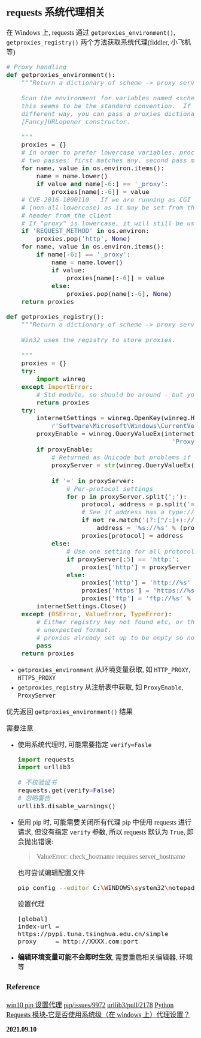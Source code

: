 <font size=4 face='楷体'>

## requests 系统代理相关

在 Windows 上, requests 通过 `getproxies_environment()`, `getproxies_registry()` 两个方法获取系统代理(fiddler, 小飞机等)

```python
# Proxy handling
def getproxies_environment():
    """Return a dictionary of scheme -> proxy server URL mappings.

    Scan the environment for variables named <scheme>_proxy;
    this seems to be the standard convention.  If you need a
    different way, you can pass a proxies dictionary to the
    [Fancy]URLopener constructor.

    """
    proxies = {}
    # in order to prefer lowercase variables, process environment in
    # two passes: first matches any, second pass matches lowercase only
    for name, value in os.environ.items():
        name = name.lower()
        if value and name[-6:] == '_proxy':
            proxies[name[:-6]] = value
    # CVE-2016-1000110 - If we are running as CGI script, forget HTTP_PROXY
    # (non-all-lowercase) as it may be set from the web server by a "Proxy:"
    # header from the client
    # If "proxy" is lowercase, it will still be used thanks to the next block
    if 'REQUEST_METHOD' in os.environ:
        proxies.pop('http', None)
    for name, value in os.environ.items():
        if name[-6:] == '_proxy':
            name = name.lower()
            if value:
                proxies[name[:-6]] = value
            else:
                proxies.pop(name[:-6], None)
    return proxies

def getproxies_registry():
    """Return a dictionary of scheme -> proxy server URL mappings.

    Win32 uses the registry to store proxies.

    """
    proxies = {}
    try:
        import winreg
    except ImportError:
        # Std module, so should be around - but you never know!
        return proxies
    try:
        internetSettings = winreg.OpenKey(winreg.HKEY_CURRENT_USER,
            r'Software\Microsoft\Windows\CurrentVersion\Internet Settings')
        proxyEnable = winreg.QueryValueEx(internetSettings,
                                            'ProxyEnable')[0]
        if proxyEnable:
            # Returned as Unicode but problems if not converted to ASCII
            proxyServer = str(winreg.QueryValueEx(internetSettings,
                                                    'ProxyServer')[0])
            if '=' in proxyServer:
                # Per-protocol settings
                for p in proxyServer.split(';'):
                    protocol, address = p.split('=', 1)
                    # See if address has a type:// prefix
                    if not re.match('(?:[^/:]+)://', address):
                        address = '%s://%s' % (protocol, address)
                    proxies[protocol] = address
            else:
                # Use one setting for all protocols
                if proxyServer[:5] == 'http:':
                    proxies['http'] = proxyServer
                else:
                    proxies['http'] = 'http://%s' % proxyServer
                    proxies['https'] = 'https://%s' % proxyServer
                    proxies['ftp'] = 'ftp://%s' % proxyServer
        internetSettings.Close()
    except (OSError, ValueError, TypeError):
        # Either registry key not found etc, or the value in an
        # unexpected format.
        # proxies already set up to be empty so nothing to do
        pass
    return proxies
```

- `getproxies_environment` 从环境变量获取, 如 `HTTP_PROXY`, `HTTPS_PROXY`
- `getproxies_registry` 从注册表中获取, 如 `ProxyEnable`, `ProxyServer`

优先返回 `getproxies_environment()` 结果

需要注意

- 使用系统代理时, 可能需要指定 `verify=Fasle`

  ```python
  import requests
  import urllib3

  # 不校验证书
  requests.get(verify=False)
  # 忽略警告
  urllib3.disable_warnings()
  ```

- 使用 pip 时, 可能需要关闭所有代理
  pip 中使用 requests 进行请求, 但没有指定 `verify` 参数, 所以 requests 默认为 `True`, 即会抛出错误:

  > ValueError: check_hostname requires server_hostname

  也可尝试编辑配置文件

  ```bash
  pip config --editor C:\WINDOWS\system32\notepad.exe edit
  ```

  设置代理

  ```
  [global]
  index-url = https://pypi.tuna.tsinghua.edu.cn/simple
  proxy     = http://XXXX.com:port
  ```

- **编辑环境变量可能不会即时生效**, 需要重启相关编辑器, 环境等

### Reference

[win10 pip 设置代理](https://zhuanlan.zhihu.com/p/110945788)
[pip/issues/9972](https://github.com/pypa/pip/issues/9972)
[urllib3/pull/2178](https://github.com/urllib3/urllib3/pull/2178)
[Python Requests 模块-它是否使用系统级（在 windows 上）代理设置？](https://www.5axxw.com/questions/content/8efrel)

**2021.09.10**
